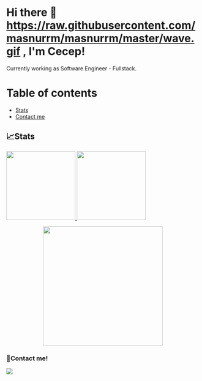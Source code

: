 <!--
**cecepwahyu/cecepwahyu** is a ✨ _special_ ✨ repository because its `README.md` (this file) appears on your GitHub profile.

Here are some ideas to get you started:

- 🔭 I’m currently working on ...
- 🌱 I’m currently learning ...
- 👯 I’m looking to collaborate on ...
- 🤔 I’m looking for help with ...
- 💬 Ask me about ...
- 📫 How to reach me: ...
- 😄 Pronouns: ...
- ⚡ Fun fact: ...
-->
# Hi there 👋https://raw.githubusercontent.com/masnurrm/masnurrm/master/wave.gif , I'm Cecep!
Currently working as Software Engineer - Fullstack.

# Table of contents
<!--ts-->
   * [Stats](#stats)
   * [Contact me](#contact-me)
<!--te-->
 

## 📈Stats
<p align="left">
<a href="https://github.com/cecepwahyu">
  <img height="180em" src="https://github-readme-stats-eight-theta.vercel.app/api?username=cecepwahyu&show_icons=true&theme=highcontrast&include_all_commits=true&count_private=true"/>
  <img height="180em" src="https://github-readme-stats-eight-theta.vercel.app/api/top-langs/?username=cecepwahyu&layout=compact&langs_count=8&theme=highcontrast&count_private=true&include_all_commits=true"/>
  <center><img height="312em" src="https://streak-stats.demolab.com/?user=cecepwahyu&theme=highcontrast"/></center>
</a>
</p>


### 📝Contact me!
<p>
    <a href="mailto: cecepwhy.official@gmail.com" target="blank"><img src="https://img.shields.io/badge/-gmail-181717?style=for-the-badge&logo=gmail" /></a>
</p>
